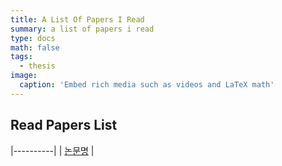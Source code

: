 ```yaml
---
title: A List Of Papers I Read
summary: a list of papers i read
type: docs
math: false
tags:
  - thesis
image:
  caption: 'Embed rich media such as videos and LaTeX math'
---
```

## Read Papers List

|----------|
| [논문명](링크)  | 



